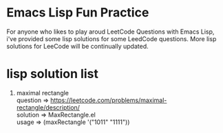 # Emacs Lisp Fun Practice
For anyone who likes to play aroud LeetCode Questions with Emacs Lisp,
i've provided some lisp solutions for some LeedCode questions.
More lisp solutions for LeeCode will be continually updated.

# lisp solution list
1. maximal rectangle </br>
    question => https://leetcode.com/problems/maximal-rectangle/description/ </br>
    solution => MaxRectangle.el </br>
    usage => (maxRectangle '("1011" "1111"))
